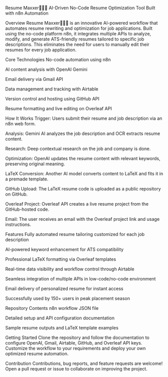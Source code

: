 Resume Maxxer🧏🏻‍♂️
AI-Driven No-Code Resume Optimization Tool Built with n8n Automation

Overview
Resume Maxxer🧏🏻‍♂️ is an innovative AI-powered workflow that automates resume rewriting and optimization for job applications. Built using the no-code platform n8n, it integrates multiple APIs to analyze, modify, and generate ATS-friendly resumes tailored to specific job descriptions. This eliminates the need for users to manually edit their resumes for every job application.

Core Technologies
No-code automation using n8n

AI content analysis with OpenAI Gemini

Email delivery via Gmail API

Data management and tracking with Airtable

Version control and hosting using GitHub API

Resume formatting and live editing on Overleaf API

How It Works
Trigger: Users submit their resume and job description via an n8n web form.

Analysis: Gemini AI analyzes the job description and OCR extracts resume content.

Research: Deep contextual research on the job and company is done.

Optimization: OpenAI updates the resume content with relevant keywords, preserving original meaning.

LaTeX Conversion: Another AI model converts content to LaTeX and fits it in a premade template.

GitHub Upload: The LaTeX resume code is uploaded as a public repository on GitHub.

Overleaf Project: Overleaf API creates a live resume project from the GitHub-hosted code.

Email: The user receives an email with the Overleaf project link and usage instructions.

Features
Fully automated resume tailoring customized for each job description

AI-powered keyword enhancement for ATS compatibility

Professional LaTeX formatting via Overleaf templates

Real-time data visibility and workflow control through Airtable

Seamless integration of multiple APIs in low-code/no-code environment

Email delivery of personalized resume for instant access

Successfully used by 150+ users in peak placement season

Repository Contents
n8n workflow JSON file

Detailed setup and API configuration documentation

Sample resume outputs and LaTeX template examples

Getting Started
Clone the repository and follow the documentation to configure OpenAI, Gmail, Airtable, GitHub, and Overleaf API keys. Customize the workflow to your requirements and deploy your own optimized resume automation.

Contribution
Contributions, bug reports, and feature requests are welcome! Open a pull request or issue to collaborate on improving the project.
